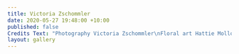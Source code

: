 ```yaml
---
title: Victoria Zschommler
date: 2020-05-27 19:48:00 +10:00
published: false
Credits Text: "Photography Victoria Zschommler\nFloral art Hattie Molloy "
layout: gallery
---
```


